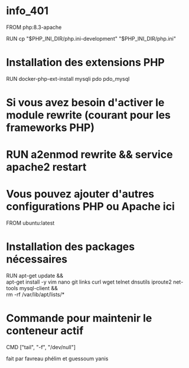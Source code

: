 # info_401
FROM php:8.3-apache

RUN cp "$PHP_INI_DIR/php.ini-development" "$PHP_INI_DIR/php.ini"

# Installation des extensions PHP
RUN docker-php-ext-install mysqli pdo pdo_mysql 

# Si vous avez besoin d'activer le module rewrite (courant pour les frameworks PHP)
# RUN a2enmod rewrite && service apache2 restart

# Vous pouvez ajouter d'autres configurations PHP ou Apache ici

FROM ubuntu:latest

# Installation des packages nécessaires
RUN apt-get update && \
    apt-get install -y vim nano git links curl wget telnet dnsutils iproute2 net-tools mysql-client && \
    rm -rf /var/lib/apt/lists/*

# Commande pour maintenir le conteneur actif
CMD ["tail", "-f", "/dev/null"]


fait par favreau phélim et guessoum yanis